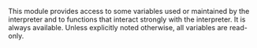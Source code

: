 This module provides access to some variables used or maintained by the interpreter and to functions that interact strongly with the interpreter. It is always available. Unless explicitly noted otherwise, all variables are read-only.